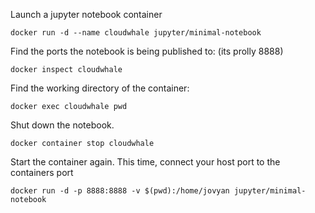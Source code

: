 Launch a jupyter notebook container

`docker run -d --name cloudwhale jupyter/minimal-notebook`

Find the ports the notebook is being published to: (its prolly 8888)

`docker inspect cloudwhale`

Find the working directory of the container:

`docker exec cloudwhale pwd`

Shut down the notebook.

`docker container stop cloudwhale`

Start the container again. This time, connect your host port to the containers port

`docker run -d -p 8888:8888 -v $(pwd):/home/jovyan jupyter/minimal-notebook`

